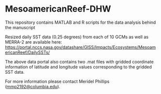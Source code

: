 # MesoamericanReef-DHW
This repository contains MATLAB and R scripts for the data analysis behind the manuscript 

Resized daily SST data (0.25 degrees) from each of 10 GCMs as well as MERRA-2 are available here:
https://portal.nccs.nasa.gov/datashare/GISS/Impacts/Ecosystems/MesoamericanReef/DailySSTs/

The above data portal also contains two .mat files with gridded coordinate information of latitude and longitude values corresponding to the gridded SST data. 

For more information please contact Meridel Phillips (mmp2192@columbia.edu).
